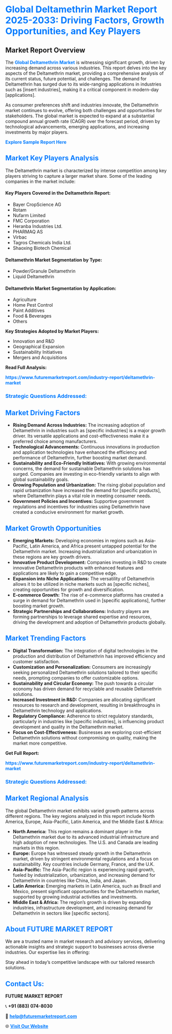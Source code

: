 <h1 style="color: #007BFF;">Global Deltamethrin Market Report 2025-2033: Driving Factors, Growth Opportunities, and Key Players</h1>

<section id="overview">
<h2>Market Report Overview</h2>
<p>The <a href="https://www.futuremarketreport.com/industry-report/deltamethrin-market" style="color: #007BFF; text-decoration: none;"><strong>Global Deltamethrin Market</strong></a> is witnessing significant growth, driven by increasing demand across various industries. This report delves into the key aspects of the Deltamethrin market, providing a comprehensive analysis of its current status, future potential, and challenges. The demand for Deltamethrin has surged due to its wide-ranging applications in industries such as [insert industries], making it a critical component in modern-day [applications].</p>
<p>As consumer preferences shift and industries innovate, the Deltamethrin market continues to evolve, offering both challenges and opportunities for stakeholders. The global market is expected to expand at a substantial compound annual growth rate (CAGR) over the forecast period, driven by technological advancements, emerging applications, and increasing investments by major players.</p>
</section>

<section id="overview">
<p><a href="https://www.futuremarketreport.com/request-sample/reportId=90210" style="color: #007BFF; text-decoration: none;"><strong>Explore Sample Report Here</strong></a></p>
</section>

<section id="key-players">
<h2 style="color: #007BFF;">Market Key Players Analysis</h2>
<p>The Deltamethrin market is characterized by intense competition among key players striving to capture a larger market share. Some of the leading companies in the market include:</p>
<h4>Key Players Covered in the Deltamethrin Report:</h4>
<ul><li>Bayer CropScience AG</li><li>Rotam</li><li>Nufarm Limited</li><li>FMC Corporation</li><li>Heranba Industries Ltd.</li><li>PHARMAQ AS</li><li>Virbac</li><li>Tagros Chemicals India Ltd.</li><li>Shaoxing Biotech Chemical</li></ul>
<h4>Deltamethrin Market Segmentation by Type:</h4>
<ul><li>Powder/Granule Deltamethrin</li><li>Liquid Deltamethrin</li></ul>

<h4>Deltamethrin Market Segmentation by Application:</h4>
<ul><li>Agriculture</li><li>Home Pest Control</li><li>Paint Additives</li><li>Food &amp; Beverages</li><li>Others</li></ul>
<p><strong>Key Strategies Adopted by Market Players:</strong></p>
<ul>
<li>Innovation and R&D</li>
<li>Geographical Expansion</li>
<li>Sustainability Initiatives</li>
<li>Mergers and Acquisitions</li>
</ul>
</section>

<section>
<p><strong>Read Full Analysis: </strong></p><a href="https://www.futuremarketreport.com/industry-report/deltamethrin-market" style="color: #007BFF; text-decoration: none;"><strong>https://www.futuremarketreport.com/industry-report/deltamethrin-market</strong></a>
<h3 style="color: #007BFF;">Strategic Questions Addressed:</h3>
</section>

<section id="driving-factors">
<h2 style="color: #007BFF;">Market Driving Factors</h2>
<ul>
<li><strong>Rising Demand Across Industries:</strong> The increasing adoption of Deltamethrin in industries such as [specific industries] is a major growth driver. Its versatile applications and cost-effectiveness make it a preferred choice among manufacturers.</li>
<li><strong>Technological Advancements:</strong> Continuous innovations in production and application technologies have enhanced the efficiency and performance of Deltamethrin, further boosting market demand.</li>
<li><strong>Sustainability and Eco-Friendly Initiatives:</strong> With growing environmental concerns, the demand for sustainable Deltamethrin solutions has surged. Companies are investing in eco-friendly variants to align with global sustainability goals.</li>
<li><strong>Growing Population and Urbanization:</strong> The rising global population and rapid urbanization have increased the demand for [specific products], where Deltamethrin plays a vital role in meeting consumer needs.</li>
<li><strong>Government Policies and Incentives:</strong> Supportive government regulations and incentives for industries using Deltamethrin have created a conducive environment for market growth.</li>
</ul>
</section>

<section id="growth-opportunities">
<h2 style="color: #007BFF;">Market Growth Opportunities</h2>
<ul>
<li><strong>Emerging Markets:</strong> Developing economies in regions such as Asia-Pacific, Latin America, and Africa present untapped potential for the Deltamethrin market. Increasing industrialization and urbanization in these regions are key growth drivers.</li>
<li><strong>Innovative Product Development:</strong> Companies investing in R&D to create innovative Deltamethrin products with enhanced features and applications are likely to gain a competitive edge.</li>
<li><strong>Expansion into Niche Applications:</strong> The versatility of Deltamethrin allows it to be utilized in niche markets such as [specific niches], creating opportunities for growth and diversification.</li>
<li><strong>E-commerce Growth:</strong> The rise of e-commerce platforms has created a surge in demand for Deltamethrin used in [specific applications], further boosting market growth.</li>
<li><strong>Strategic Partnerships and Collaborations:</strong> Industry players are forming partnerships to leverage shared expertise and resources, driving the development and adoption of Deltamethrin products globally.</li>
</ul>
</section>

<section id="trending-factors">
<h2 style="color: #007BFF;">Market Trending Factors</h2>
<ul>
<li><strong>Digital Transformation:</strong> The integration of digital technologies in the production and distribution of Deltamethrin has improved efficiency and customer satisfaction.</li>
<li><strong>Customization and Personalization:</strong> Consumers are increasingly seeking personalized Deltamethrin solutions tailored to their specific needs, prompting companies to offer customizable options.</li>
<li><strong>Sustainability and Circular Economy:</strong> The push towards a circular economy has driven demand for recyclable and reusable Deltamethrin solutions.</li>
<li><strong>Increased Investment in R&D:</strong> Companies are allocating significant resources to research and development, resulting in breakthroughs in Deltamethrin technology and applications.</li>
<li><strong>Regulatory Compliance:</strong> Adherence to strict regulatory standards, particularly in industries like [specific industries], is influencing product development and quality in the Deltamethrin market.</li>
<li><strong>Focus on Cost-Effectiveness:</strong> Businesses are exploring cost-efficient Deltamethrin solutions without compromising on quality, making the market more competitive.</li>
</ul>
</section>

<section>
<p><strong>Get Full Report: </strong></p><a href="https://www.futuremarketreport.com/industry-report/deltamethrin-market" style="color: #007BFF; text-decoration: none;"><strong>https://www.futuremarketreport.com/industry-report/deltamethrin-market</strong></a>
<h3 style="color: #007BFF;">Strategic Questions Addressed:</h3>
</section>


<section id="regional-analysis">
<h2 style="color: #007BFF;">Market Regional Analysis</h2>
<p>The global Deltamethrin market exhibits varied growth patterns across different regions. The key regions analyzed in this report include North America, Europe, Asia-Pacific, Latin America, and the Middle East & Africa:</p>
<ul>
<li><strong>North America:</strong> This region remains a dominant player in the Deltamethrin market due to its advanced industrial infrastructure and high adoption of new technologies. The U.S. and Canada are leading markets in this region.</li>
<li><strong>Europe:</strong> Europe has witnessed steady growth in the Deltamethrin market, driven by stringent environmental regulations and a focus on sustainability. Key countries include Germany, France, and the U.K.</li>
<li><strong>Asia-Pacific:</strong> The Asia-Pacific region is experiencing rapid growth, fueled by industrialization, urbanization, and increasing demand for Deltamethrin in countries like China, India, and Japan.</li>
<li><strong>Latin America:</strong> Emerging markets in Latin America, such as Brazil and Mexico, present significant opportunities for the Deltamethrin market, supported by growing industrial activities and investments.</li>
<li><strong>Middle East & Africa:</strong> The region’s growth is driven by expanding industries, infrastructure development, and increasing demand for Deltamethrin in sectors like [specific sectors].</li>
</ul>
</section>

<footer>
<h2 style="color: #007BFF;">About FUTURE MARKET REPORT</h2>
<p>We are a trusted name in market research and advisory services, delivering actionable insights and strategic support to businesses across diverse industries. Our expertise lies in offering:</p>

<p>Stay ahead in today’s competitive landscape with our tailored research solutions.</p>

<h2 style="color: #007BFF;">Contact Us:</h2>
<p><strong>FUTURE MARKET REPORT</strong></p>
<p>📞 <strong>+91 (883) 074-8030</strong></p>
<p>📧 <strong><a href="mailto:help@futuremarketreport.com" style="color: #007BFF;">help@futuremarketreport.com</a></strong></p>
<p>🌐 <strong><a href="https://www.futuremarketreport.com/" style="color: #007BFF;">Visit Our Website</a></strong></p>
</footer>